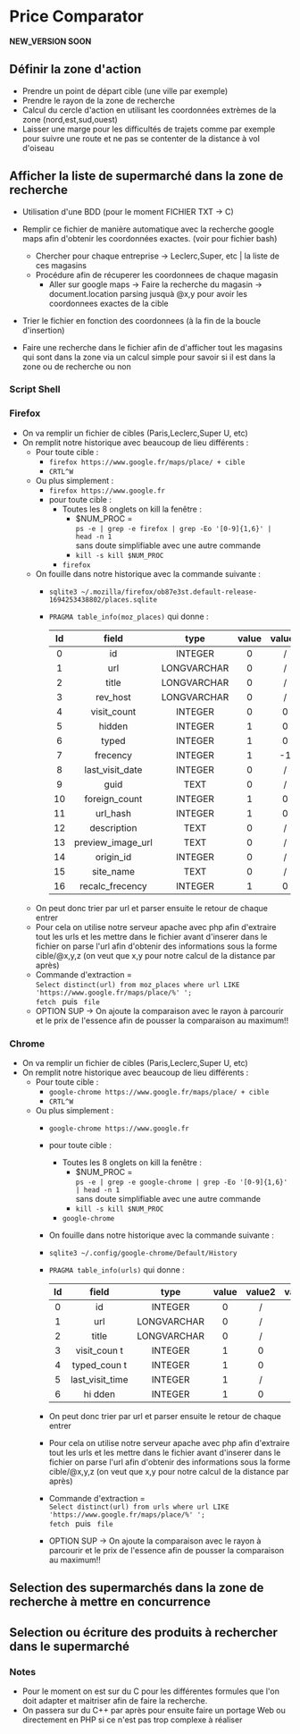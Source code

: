 # Price Comparator
**NEW_VERSION SOON**

## Définir la zone d'action 
- Prendre un point de départ cible (une ville par exemple)
- Prendre le rayon de la zone de recherche
- Calcul du cercle d'action en utilisant les coordonnées extrèmes de la zone
	(nord,est,sud,ouest)
- Laisser une marge pour les difficultés de trajets comme par exemple 
	pour suivre une route et ne pas se contenter de la distance à vol d'oiseau

## Afficher la liste de supermarché dans la zone de recherche 
- Utilisation d'une BDD (pour le moment FICHIER TXT -> C)
- Remplir ce fichier de manière automatique avec la recherche google maps
	afin d'obtenir les coordonnées exactes. (voir pour fichier bash)
	- Chercher pour chaque entreprise -> Leclerc,Super, etc | la liste de ces magasins
	- Procédure afin de récuperer les coordonnees de chaque magasin 
      - Aller sur google maps -> Faire la recherche du magasin -> document.location 
		parsing jusquà @x,y pour avoir les coordonnees exactes de la cible

- Trier le fichier en fonction des coordonnees (à la fin de la boucle d'insertion)
- Faire une recherche dans le fichier afin de d'afficher tout les magasins 
	qui sont dans la zone via un calcul simple pour savoir si il est dans la zone
	ou de recherche ou non 


### Script Shell

### Firefox 
- On va remplir un fichier de cibles (Paris,Leclerc,Super U, etc)
- On remplit notre historique avec beaucoup de lieu différents :
  - Pour toute cible :  
    - `firefox https://www.google.fr/maps/place/ + cible`
    - `CRTL^W`
  - Ou plus simplement : 
	- `firefox https://www.google.fr`
	- pour toute cible : 
      - Toutes les 8 onglets on kill la fenêtre : 
        - $NUM_PROC = <br>
  			`ps -e | grep -e firefox | grep -Eo '[0-9]{1,6}' | head -n 1` <br>
			sans doute simplifiable avec une autre commande 
        - `kill -s kill $NUM_PROC`  
      - `firefox `
  -  On fouille dans notre historique avec la commande suivante :
     - `sqlite3 ~/.mozilla/firefox/ob87e3st.default-release-1694253438802/places.sqlite`
     - `PRAGMA table_info(moz_places)` qui donne :
  
		|Id	|field				|type		|value 	|value2	|value3|
		|:-:|:-----------------:|:---------:|:-----:|:-----:|:-----:|
		|0	|id					|INTEGER	|0		|/		|1		|
		|1	|url				|LONGVARCHAR|0		|/		|0		|
		|2	|title				|LONGVARCHAR|0		|/		|0		|
		|3	|rev_host			|LONGVARCHAR|0		|/		|0		|
		|4	|visit_count		|INTEGER	|0		|0		|0		|
		|5	|hidden				|INTEGER	|1		|0		|0		|
		|6	|typed				|INTEGER	|1		|0		|0		|
		|7	|frecency			|INTEGER	|1		|-1		|0		|
		|8	|last_visit_date	|INTEGER	|0		|/		|0		|
		|9	|guid				|TEXT		|0		|/		|0		|
		|10	|foreign_count		|INTEGER	|1		|0		|0		|
		|11	|url_hash			|INTEGER	|1		|0		|0		|
		|12	|description		|TEXT		|0		|/		|0		|
		|13	|preview_image_url	|TEXT		|0		|/		|0		|
		|14	|origin_id			|INTEGER	|0		|/		|0		|
		|15	|site_name			|TEXT		|0		|/		|0		|
		|16	|recalc_frecency	|INTEGER	|1		|0		|0		|
   	- On peut donc trier par url et parser ensuite le retour de chaque entrer
   	- Pour cela on utilise notre serveur apache avec php 
   		afin d'extraire tout les urls et les mettre dans le fichier 
   		avant d'inserer dans le fichier on parse l'url afin d'obtenir des informations
     		sous la forme cible/@x,y,z (on veut que x,y pour notre calcul de la distance par après) 
   	- Commande d'extraction = <br>
     		`Select distinct(url) from moz_places where url LIKE 'https://www.google.fr/maps/place/%' ';` <br>
     		`fetch ` puis ` file`
   	- OPTION SUP -> On ajoute la comparaison avec le rayon à parcourir et le prix de l'essence afin de pousser la comparaison au maximum!!

  
### Chrome 
- On va remplir un fichier de cibles (Paris,Leclerc,Super U, etc)
- On remplit notre historique avec beaucoup de lieu différents :
  - Pour toute cible :  
    - `google-chrome https://www.google.fr/maps/place/ + cible`
    - `CRTL^W`
  - Ou plus simplement : 
	- `google-chrome https://www.google.fr`
	- pour toute cible : 
      - Toutes les 8 onglets on kill la fenêtre : 
        - $NUM_PROC = <br>
  			`ps -e | grep -e google-chrome | grep -Eo '[0-9]{1,6}' | head -n 1` <br>
			sans doute simplifiable avec une autre commande 
        - `kill -s kill $NUM_PROC`  
      - `google-chrome `

	- On fouille dans notre historique avec la commande suivante :
    - `sqlite3 ~/.config/google-chrome/Default/History`
    - `PRAGMA table_info(urls)` qui donne :
  
		|Id	|field				|type		|value 	|value2	|value3|
		|:-:|:-----------------:|:---------:|:-----:|:-----:|:-----:|
		|0	|id					|INTEGER	|0		|/		|1		|
		|1	|url				|LONGVARCHAR|0		|/		|0		|
		|2	|title				|LONGVARCHAR|0		|/		|0		|
		|3	|visit_coun	t		|INTEGER	|1		|0		|0		|
		|4	|typed_coun	t		|INTEGER	|1		|0		|0		|
		|5	|last_visit_time	|INTEGER	|1		|/		|0		|
		|6	|hi	dden			|INTEGER	|1		|0		|0		|
	- On peut donc trier par url et parser ensuite le retour de chaque entrer
	- Pour cela on utilise notre serveur apache avec php 
		afin d'extraire tout les urls et les mettre dans le fichier 
		avant d'inserer dans le fichier on parse l'url afin d'obtenir des informations
  		sous la forme cible/@x,y,z (on veut que x,y pour notre calcul de la distance par après) 
	- Commande d'extraction = <br>
  		`Select distinct(url) from urls where url LIKE 'https://www.google.fr/maps/place/%' ';` <br>
  		`fetch ` puis ` file`
	- OPTION SUP -> On ajoute la comparaison avec le rayon à parcourir et le prix de l'essence afin de pousser la comparaison au maximum!!




## Selection des supermarchés dans la zone de recherche à mettre en concurrence


## Selection ou écriture des produits à rechercher dans le supermarché 


### Notes 
- Pour le moment on est sur du C pour les différentes formules que l'on doit 
	adapter et maitriser afin de faire la recherche.
- On passera sur du C++ par après pour ensuite faire un portage Web ou directement
	en PHP si ce n'est pas trop complexe à réaliser 
